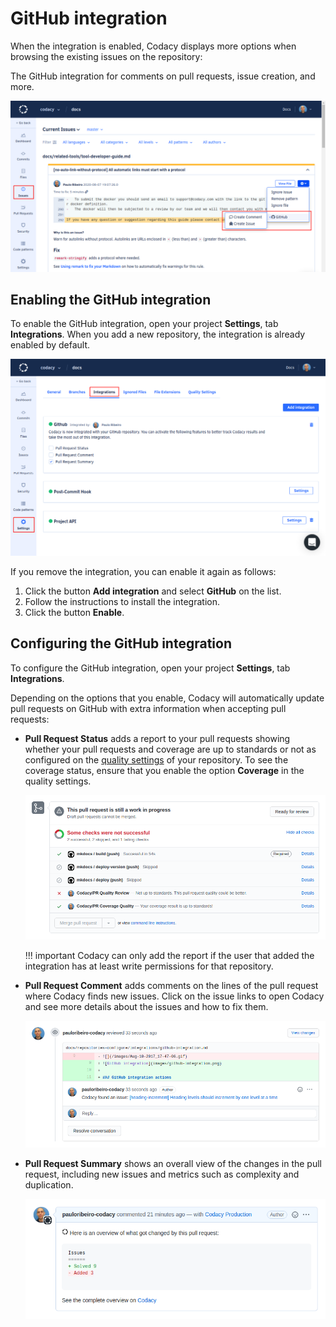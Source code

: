 # GitHub integration

<!-- TODO Improve intro -->
When the integration is enabled, Codacy displays more options when browsing the existing issues on the repository:

The GitHub integration for comments on pull requests, issue creation, and more.

![GitHub integration for issues](images/github-integration-issues.png)

## Enabling the GitHub integration

To enable the GitHub integration, open your project **Settings**, tab **Integrations**. When you add a new repository, the integration is already enabled by default.

![GitHub integration](images/github-integration.png)

If you remove the integration, you can enable it again as follows:

1.  Click the button **Add integration** and select **GitHub** on the list.
1.  Follow the instructions to install the integration.
1.  Click the button **Enable**.

## Configuring the GitHub integration

To configure the GitHub integration, open your project **Settings**, tab **Integrations**.

Depending on the options that you enable, Codacy will automatically update pull requests on GitHub with extra information when accepting pull requests:

-   **Pull Request Status** adds a report to your pull requests showing whether your pull requests and coverage are up to standards or not as configured on the [quality settings](../../repositories/quality-settings.md) of your repository. To see the coverage status, ensure that you enable the option **Coverage** in the quality settings.

    ![Pull request status on GitHub](images/github-integration-pr-status.png)

    !!! important
        Codacy can only add the report if the user that added the integration has at least write permissions for that repository.

-   **Pull Request Comment** adds comments on the lines of the pull request where Codacy finds new issues. Click on the issue links to open Codacy and see more details about the issues and how to fix them.

    ![Pull request comment on GitHub](images/github-integration-pr-comment.png)


-   **Pull Request Summary** shows an overall view of the changes in the pull request, including new issues and metrics such as complexity and duplication.

    ![Pull request summary on GitHub](images/github-integration-pr-summary.png)
